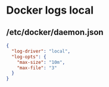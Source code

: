# Docker logs local

## /etc/docker/daemon.json

```json
{
  "log-driver": "local",
  "log-opts": {
    "max-size": "10m",
    "max-file": "3"
  }
}
```
